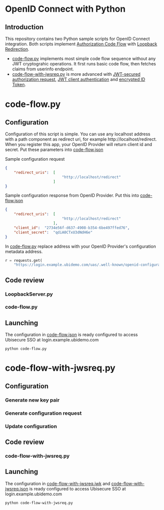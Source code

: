 # OpenID Connect with Python

## Introduction

This repository contains two Python sample scripts for OpenID Connect integration. Both scripts implement [Authorization Code Flow](https://openid.net/specs/openid-connect-core-1_0.html#CodeFlowAuth) with [Loopback Redirection](https://datatracker.ietf.org/doc/html/rfc8252#section-7.3). 

* [code-flow.py](code-flow.py) implements most simple code flow sequence without any JWT cryptograhic operations. It first runs basic code flow, then fetches claims from userinfo endpoint.
* [code-flow-with-jwsreq.py](code-flow-with-jwsreq.py) is more advanced with [JWT-secured authorization request](https://datatracker.ietf.org/doc/html/rfc9101), [JWT client authentication](https://datatracker.ietf.org/doc/html/rfc7523#section-2.2) and [encrypted ID Token](https://openid.net/specs/openid-connect-core-1_0.html#IDToken).

# code-flow.py

## Configuration

Configuration of this script is simple. You can use any localhost address with a path component as redirect uri, for example http://localhost/redirect. When you register this app, your OpenID Provider will return client id and secret. Put these parameters into [code-flow.json](code-flow.json)

Sample configuration request

```json
{
    "redirect_uris":  [
                          "http://localhost/redirect"
                      ]
}
```

Sample configuration response from OpenID Provider. Put this into [code-flow.json](code-flow.json)

```json
{
    "redirect_uris":  [
                          "http://localhost/redirect"
                      ],
    "client_id":  "2734e56f-d637-4908-b354-6be497ffed76",
    "client_secret":  "qdiA0CTxU3dNdH6e"
}
```

In [code-flow.py](code-flow.py#L14) replace address with your OpenID Provider's configuration metadata address.

```py
r = requests.get(
    "https://login.example.ubidemo.com/uas/.well-known/openid-configuration")
```

## Code review

### LoopbackServer.py

### code-flow.py

## Launching

The configuration in [code-flow.json](code-flow.json) is ready configured to access Ubisecure SSO at login.example.ubidemo.com

```text
python code-flow.py
```

# code-flow-with-jwsreq.py

## Configuration

### Generate new key pair

### Generate configuration request

### Update configuration

## Code review

### code-flow-with-jwsreq.py

## Launching

The configuration in [code-flow-with-jwsreq.jwk](code-flow-with-jwsreq.jwk) and [code-flow-with-jwsreq.json](code-flow-with-jwsreq.json) is ready configured to access Ubisecure SSO at login.example.ubidemo.com

```text
python code-flow-with-jwsreq.py
```
